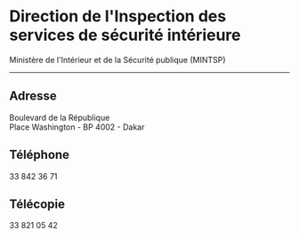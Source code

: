 # Direction de l'Inspection des services de sécurité intérieure

Ministère de l'Intérieur et de la Sécurité publique (MINTSP)  

---------------------------------------------------------------

**Adresse**
-----------

Boulevard de la République  
Place Washington - BP 4002 - Dakar

**Téléphone**
-------------

33 842 36 71

**Télécopie**
-------------

33 821 05 42